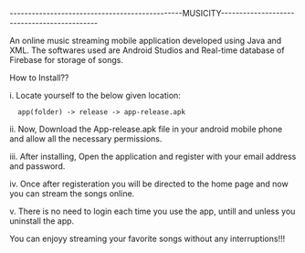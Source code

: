 -----------------------------------------------MUSICITY--------------------------------------------

An online music streaming mobile application developed using Java and XML.
The softwares used are Android Studios and Real-time database of Firebase for storage of songs.

How to Install??

i. Locate yourself to the below given location:

      app(folder) -> release -> app-release.apk

ii. Now, Download the App-release.apk file in your android mobile phone and allow all the necessary permissions.

iii. After installing, Open the application and register with your email address and password.

iv. Once after registeration you will be directed to the home page and now you can stream the songs online.

v. There is no need to login each time you use the app, untill and unless you uninstall the app.

You can enjoyy streaming your favorite songs without any interruptions!!!
